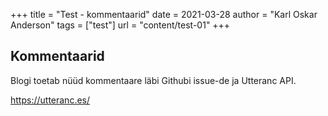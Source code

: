 +++
title = "Test - kommentaarid"
date = 2021-03-28
author = "Karl Oskar Anderson"
tags = ["test"]
url = "content/test-01"
+++

## Kommentaarid

Blogi toetab nüüd kommentaare läbi Githubi issue-de ja Utteranc API.

https://utteranc.es/